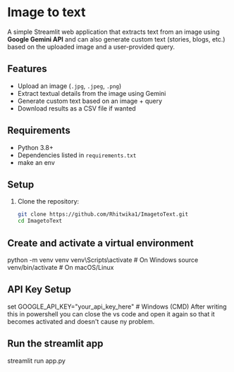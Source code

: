 # Image to text


A simple Streamlit web application that extracts text from an image using **Google Gemini API** and can also generate custom text (stories, blogs, etc.) based on the uploaded image and a user-provided query.

##  Features

- Upload an image (`.jpg`, `.jpeg`, `.png`)  
- Extract textual details from the image using Gemini  
- Generate custom text based on an image + query  
- Download results as a CSV file if wanted

##  Requirements

- Python 3.8+  
- Dependencies listed in `requirements.txt`
- make an env

##  Setup

1. Clone the repository:
   ```bash
   git clone https://github.com/Rhitwika1/ImagetoText.git
   cd ImagetoText

##  Create and activate a virtual environment

python -m venv venv
venv\Scripts\activate    # On Windows
source venv/bin/activate # On macOS/Linux


## API Key Setup

set GOOGLE_API_KEY="your_api_key_here"    # Windows (CMD)
After writing this in powershell you can close the vs code and open it again so that it becomes activated and doesn't cause ny problem.


## Run the streamlit app
streamlit run app.py




